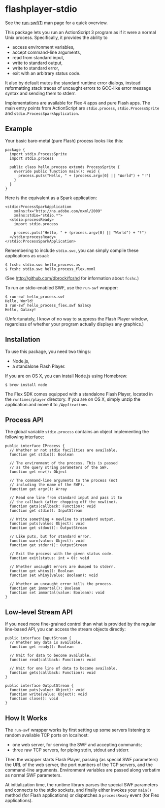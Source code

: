 flashplayer-stdio
=================

See the [run-swf(1)][] man page for a quick overview.

This package lets you run an ActionScript 3 program as if it were a
normal Unix process.  Specifically, it provides the ability to

* access environment variables,
* accept command-line arguments,
* read from standard input,
* write to standard output,
* write to standard error,
* exit with an arbitrary status code.

It also by default mutes the standard runtime error dialogs, instead
reformatting stack traces of uncaught errors to GCC-like error message
syntax and sending them to stderr.

Implementations are available for Flex 4 apps and pure Flash apps.
The main entry points from ActionScript are `stdio.process`,
`stdio.ProcessSprite` and `stdio.ProcessSparkApplication`.

[run-swf(1)]: http://dbrock.github.com/flashplayer-stdio/run-swf.1


Example
-------

Your basic bare-metal (pure Flash) process looks like this:

    package {
      import stdio.ProcessSprite
      import stdio.process
    
      public class hello_process extends ProcessSprite {
        override public function main(): void {
          process.puts("Hello, " + (process.argv[0] || "World") + "!")
        }
      }
    }

Here is the equivalent as a Spark application:

    <stdio:ProcessSparkApplication
        xmlns:fx="http://ns.adobe.com/mxml/2009"
        xmlns:stdio="stdio.*">
      <stdio:processReady>
        import stdio.process
    
        process.puts("Hello, " + (process.argv[0] || "World") + "!")
      </stdio:processReady>
    </stdio:ProcessSparkApplication>

Remembering to include `stdio.swc`, you can simply compile these
applications as usual:

    $ fcshc stdio.swc hello_process.as
    $ fcshc stdio.swc hello_process_flex.mxml

(See http://github.com/dbrock/fcshd for information about `fcshc`.)

To run an stdio-enabled SWF, use the `run-swf` wrapper:

    $ run-swf hello_process.swf
    Hello, World!
    $ run-swf hello_process_flex.swf Galaxy
    Hello, Galaxy!

(Unfortunately, I know of no way to suppress the Flash Player window,
regardless of whether your program actually displays any graphics.)


Installation
------------

To use this package, you need two things:

* Node.js,
* a standalone Flash Player.

If you are on OS X, you can install Node.js using Homebrew:

    $ brew install node

The Flex SDK comes equipped with a standalone Flash Player, located in
the `runtimes/player` directory.  If you are on OS X, simply unzip the
application and move it to `/Applications`.


Process API
-----------

The global variable `stdio.process` contains an object implementing
the following interface:

    public interface IProcess {
      // Whether or not stdio facilities are available.
      function get stdio(): Boolean

      // The environment of the process. This is passed
      // as the query string parameters of the SWF.
      function get env(): Object

      // The command-line arguments to the process (not
      // including the name of the SWF).
      function get argv(): Array
  
      // Read one line from standard input and pass it to
      // the callback (after chopping off the newline).
      function gets(callback: Function): void
      function get stdin(): InputStream
  
      // Write something + newline to standard output.
      function puts(value: Object): void
      function get stdout(): OutputStream
  
      // Like puts, but for standard error.
      function warn(value: Object): void
      function get stderr(): OutputStream
  
      // Exit the process with the given status code.
      function exit(status: int = 0): void
  
      // Whether uncaught errors are dumped to stderr.
      function get whiny(): Boolean
      function set whiny(value: Boolean): void
  
      // Whether an uncaught error kills the process.
      function get immortal(): Boolean
      function set immortal(value: Boolean): void
    }


Low-level Stream API
--------------------

If you need more fine-grained control than what is provided by the
regular line-based API, you can access the stream objects directly:

    public interface InputStream {
      // Whether any data is available.
      function get ready(): Boolean
  
      // Wait for data to become available.
      function read(callback: Function): void
  
      // Wait for one line of data to become available.
      function gets(callback: Function): void
    }

    public interface OutputStream {
      function puts(value: Object): void
      function write(value: Object): void
      function close(): void
    }


How It Works
------------

The `run-swf` wrapper works by first setting up some servers listening
to random available TCP ports on localhost:

* one web server, for serving the SWF and accepting commands;
* three raw TCP servers, for piping stdin, stdout and stderr.

Then the wrapper starts Flash Player, passing (as special SWF
parameters) the URL of the web server, the port numbers of the TCP
servers, and the command-line arguments.  Environment variables are
passed along verbatim as normal SWF parameters.

At initialization time, the runtime library parses the special SWF
parameters and connects to the stdio sockets, and finally either
invokes your `main()` method (for Flash applications) or dispatches a
`processReady` event (for Flex applications).
